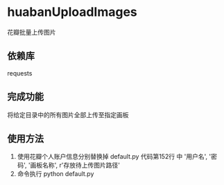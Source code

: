 # huabanUploadImages
花瓣批量上传图片

## 依赖库
requests

## 完成功能
将给定目录中的所有图片全部上传至指定画板

## 使用方法
1. 使用花瓣个人账户信息分别替换掉 default.py 代码第152行 中 '用户名', '密码', '画板名称', r'存放待上传图片路径'
2. 命令执行 python default.py
